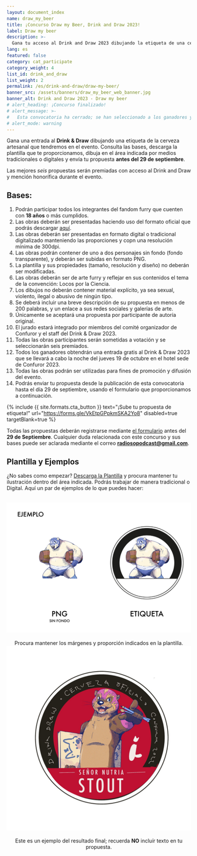 ```yaml
---
layout: document_index
name: draw_my_beer
title: ¡Concurso Draw my Beer, Drink and Draw 2023!
label: Draw my beer
description: >-
  Gana tu acceso al Drink and Draw 2023 dibujando la etiqueta de una cerveza, sigue leyendo para enterarte cómo.
lang: es
featured: false
category: cat_participate
category_weight: 4
list_id: drink_and_draw
list_weight: 2
permalink: /es/drink-and-draw/draw-my-beer/
banner_src: /assets/banners/draw_my_beer_web_banner.jpg
banner_alt: Drink and Draw 2023 - Draw my beer
# alert_heading: ¡Concurso finalizado!
# alert_message: >-
#   Esta convocatoria ha cerrado; se han seleccionado a los ganadores y menciones honoríficas, ¡quienes podrán asitir al Drink and Draw gratis! Si tu quieres asistir también, visita la página del Drink and Draw para conocer cómo.
# alert_mode: warning
---
```


Gana una entrada al **Drink & Draw** dibujando una etiqueta de la cerveza artesanal que tendremos en el evento. Consulta las bases, descarga la plantilla que te proporcionamos, dibuja en el área indicada por medios tradicionales o digitales y envía tu propuesta **antes del 29 de septiembre**.

Las mejores *seis* propuestas serán premiadas con acceso al Drink and Draw y mención honorífica durante el evento.

## Bases:

1. Podrán participar todos los integrantes del fandom furry que cuenten con **18 años** o más cumplidos.
2. Las obras deberán ser presentadas haciendo uso del formato oficial que podrás descargar
[aquí](https://drive.google.com/file/d/1fGBAqcYjqTQwIc8No3KOjUjGJdbHdzwe/view).
3. Las obras deberán ser presentadas en formato digital o tradicional digitalizado manteniendo las proporciones y copn una resolución mínima de 300dpi.
4. Las obras podrán contener de uno a dos personajes sin fondo (fondo transparente), y deberán ser subidas en formato PNG.
5. La plantilla y sus propiedades (tamaño, resolución y diseño) no deberán ser modificadas.
6. Las obras deberán ser de arte furry y reflejar en sus contenidos el tema de la convención: Locos por la Ciencia.
7. Los dibujos no deberán contener material explícito, ya sea sexual, violento, ilegal o abusivo de ningún tipo.
8. Se deberá incluir una breve descripción de su propuesta en menos de 200 palabras, y un enlace a sus redes sociales y galerías de arte.
9. Únicamente se aceptará una propuesta por participante de autoría original.
10. El jurado estará integrado por miembros del comité organizador de Confuror y el staff del Drink & Draw 2023.
11. Todas las obras participantes serán sometidas a votación y se seleccionarán seis premiados.
12. Todos los ganadores obtendrán una entrada gratis al Drink & Draw 2023 que se llevará a cabo la noche del jueves 19 de octubre en el hotel sede de Confuror 2023.
13. Todas las obras podrán ser utilizadas para fines de promoción y difusión del evento.
14. Podrás enviar tu propuesta desde la publicación de esta convocatoria hasta el día 29 de septiembre, usando el formulario que proporcionamos a continuación.

{%
  include {{ site.formats.cta_button }}
  text="¡Sube tu propuesta de etiqueta!"
  url="https://forms.gle/VkEtpGPpkmSKA2Yo8"
  disabled=true
  targetBlank=true
%}

Todas las propuestas deberán registrarse mediante [el formulario](https://forms.gle/VkEtpGPpkmSKA2Yo8) antes del **29 de Septiembre**. Cualquier duda relacionada con este concurso y sus bases puede ser aclarada mediante el correo **radiosopodcast@gmail.com**.

## Plantilla y Ejemplos

¿No sabes como empezar? [Descarga la Plantilla](https://drive.google.com/file/d/1fGBAqcYjqTQwIc8No3KOjUjGJdbHdzwe/view) y procura mantener tu ilustración dentro del área indicada. Podrás trabajar de manera tradicional o Digital. Aquí un par de ejemplos de lo que puedes hacer:

<br>
<div class="container-overflow">
  <div class="row" style="align-items: center;">
    <div class="col-md-7" style="text-align:center;">
      <img src="/assets/images/draw_my_beer_sample_1.png" class="img-fluid">
      <br><br>
      <span>Procura mantener los márgenes y proporción indicados en la plantilla.</span>
    </div>
    <div class="col-md-5" style="text-align:center;">
      <img src="/assets/images/draw_my_beer_sample_2.jpg" class="img-fluid">
      <br><br>
      <span>Este es un ejemplo del resultado final; recuerda <strong>NO</strong> incluír texto en tu propuesta.</span>
    </div>
  </div>
</div>